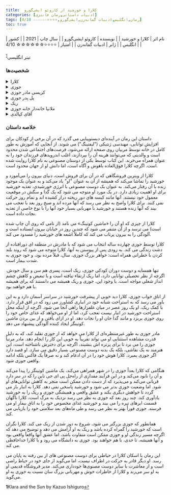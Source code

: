 ```yaml
---
title:  کلارا و خورشید از کازوئو ایشی‌گورو
categories: [ادبیات داستانی,رمان فانتزی]
tags: [رمان,انگلیس,ادبیات گمانه‌زن,ایشی‌گورو,⭐⭐⭐⭐☆☆☆☆☆☆ 4/10]
toc: true
---
```


| نام اثر | کلارا و خورشید |
| نویسنده | کازوئو ایشی‌گورو |
| سال چاپ | 2021  |
| کشور | انگلیس  |
| ژانر | ادبیات گمانه‌زن |
| امتیاز | ⭐⭐⭐⭐☆☆☆☆☆☆ 4/10 |

تیتر انگلیسی<sup id="a1">[1](#f1)</sup>

### شخصیت‌ها

<details>
  <summary>کلارا</summary>
قهرمان و راوی داستان. او یک دوست مصنوعی است که برای همراهی با کودکان طراحی شده است. کلارا بسیار دقیق، کنجکاو و از نظر عاطفی هوشمند است و تلاش می‌کند تا پیچیدگی‌های روابط انسانی را درک کند.
</details>
<details>
  <summary>جوزی</summary>
 دختری جوان که کلارا را به عنوان دوست مصنوعی خود انتخاب می‌کند. جوزی بیمار است و از یک بیماری رنج می‌برد که به یک روش ژنتیکی بحث‌برانگیز به نام «بالا بردن» مربوط است؛ روشی که هوش کودکان را افزایش می‌دهد اما با خطرات سلامتی همراه است.
</details>
<details>
  <summary>کریسی مادر جوزی</summary>
 مادر جوزی. او به شدت از دخترش مراقبت می‌کند و امید دارد که جوزی از بیماری خود بهبود یابد و گاهی در ناامیدی خود دست به انتخاب‌های اخلاقاً مبهم می‌زند.
</details>
<details>
  <summary>پل پدر جوزی</summary>
 پدر جدا شده جوزی. او قبلاً جزو طبقه حرفه‌ای بوده اما اکنون یک "کارگر جایگزین" است که به دلیل اتوماسیون شغل خود را از دست داده است. رابطه پیچیده‌ای با جوزی و مادرش دارد.
</details>
<details>
  <summary>ریک</summary>
همسایه و دوست صمیمی جوزی. ریک از روش "بالا بردن" استفاده نکرده است، به این معنی که آینده او در جامعه‌ای که ارزش زیادی برای هوش ارتقا یافته قائل است، نامطمئن است. او رویای آینده‌ای با جوزی دارد، اما تفاوت‌های اجتماعی‌شان تنش ایجاد می‌کند.
</details>
<details>
  <summary>ملانیا خانه‌دار خانه جوزی</summary>
 خانه‌دار عبوس اما مهربانی که برای خانواده جوزی کار می‌کند. او به کلارا مشکوک است و از جوزی محافظت می‌کند.
</details>
<details>
  <summary>آقای کپالدی</summary>
 یک هنرمند و دانشمند که نقش مهمی در داستان ایفا می‌کند. او راه‌حلی بحث‌برانگیز برای بیماری جوزی ارائه می‌دهد که سؤالات اخلاقی درباره هویت و ارتباطات انسانی را مطرح می‌کند.
 </details>



 ### خلاصه داستان

 داستان این رمان در آینده‌ای دیستوپیایی می گذرد که در آن برخی از کودکان برای افزایش توانایی، مهندسی ژنتیکی ("لیفتینگ") می شوند. از آنجایی که آموزش به طور کامل در خانه توسط مربیان روی صفحه ارائه می‌شود، فرصت‌های اجتماعی شدن محدود است و والدینی که می‌توانند هزینه آن را بپردازند، اغلب اندرویدهای فرزندان خود را به عنوان همراه می‌خرند. این کتاب توسط یکی از دوستان مصنوعی به نام کلارا روایت شده است. اگرچه کلارا فوق‌العاده باهوش و آگاه است، اما دانش او از جهان محدود است.

کلارا از ویترین فروشگاهی که در آن برای فروش است، دنیای بیرون را می‌آموزد و خورشید را تماشا می‌کند که همیشه از آن به عنوان "او" یاد می‌کند و به عنوان یک موجود زنده با آن رفتار می‌کند. به عنوان یک دوست مصنوعی با انرژی خورشیدی، تغذیه خورشید برای او اهمیت زیادی دارد. در یک مورد او متوجه می شود که یک گدا و سگش در موقعیت معمول خود نیستند. آنها مانند کیسه های دور ریخته دراز کشیده اند و تمام روز حرکت نمی کنند. برای کلارا واضح به نظر می رسد که آنها مرده اند و صبح روز بعد با تعجب می بیند که آنها زنده هستند و خورشید با مهربانی بسیار خود آنها را با نوع خاصی از تغذیه نجات داده است.

کلارا از چیزی که او آن را «ماشین کوتینگ» می نامد (از نامی که روی آن چاپ شده است) می ترسد و از آن متنفر می شود که چندین روز در خیابان بیرون ایستاده است و آلودگی را به بیرون پرتاب می کند که کاملاً اشعه های خورشید را مسدود می کند.

کلارا توسط جوزی چهارده ساله انتخاب می شود که با مادرش در منطقه ای دورافتاده از دشت زندگی می کند. به زودی پس از پیوستن به آنها، کلارا متوجه می شود که روند بلند کردن با خطراتی همراه است: خواهر بزرگ جوزی، سال، قبلاً مرده بود، و خود جوزی به شدت بیمار است.

تنها همسایه و دوست دوران کودکی جوزی، ریک است، پسری هم سن و سال خودش. اگرچه از نظر تحصیلی توانایی دارد، اما ریک ارتقاء نیافته است و با تبعیض و کاهش چشم انداز شغلی مواجه است. با وجود این، جوزی و ریک همیشه می دانستند که برای همیشه با هم خواهند بود.

از اتاق خواب جوزی، کلارا دید خوبی از پیشرفت خورشید در سراسر آسمان دارد و به این باور می رسد که به استراحت شبانه خود در انباری کشاورز می رود که در افق قرار دارد. با کمک ریک، او یک روز عصر در میان علفزارها راهی آنجا می شود. اگرچه از اینکه محل استراحت خورشید در انبار نیست تعجب کرد، اما از او می‌خواهد که غذای خاص خود را روی جوزی بریزد و مانند گدا جان او را نجات دهد. او در ازای یافتن و از بین بردن ماشین کوتینگز ایجاد کننده آلودگی پیشنهاد می دهد.

مادر جوزی به طور غیرمنتظره‌ای از کلارا می خواهد که از جوزی تقلید کند، که به دلیل قدرت مشاهده استثنایی او می تواند تقریباً به خوبی این کار را انجام دهد. مادر مرتباً جوزی را می برد تا برای پرتره اش بنشیند، اگرچه برای دخترش ناشناخته است، این هنرمند نه یک نقاشی، بلکه یک بدنه دوست مصنوعی بسیار دقیق می سازد. او قصد دارد اگر جوزی بمیرد، کلارا هوش خود را در آن ادغام کند و نه صرفاً یک فاکس بلکه ادامه واقعی جوزی شود.

هنگامی که کلارا بعداً جوزی را در شهر همراهی می‌کند، یک ماشین کوتینگز را پیدا می‌کند و آن را نابود می‌کند و در این فرآیند مقداری از راه‌حل پی ای جی ناین را که در سر دارد قربانی می‌کند و می‌پذیرد که از دست دادن ممکن است منجر به کاهش توانایی‌های او شود. اما وضعیت جوزی بدتر می شود و خورشید پاسخی نمی دهد. کلارا به انبار باز می گردد تا خواهش دیگری بکند و عشق واقعی و همیشگی جوزی و ریک را به خورشید یادآوری کند. چند روز بعد که جوزی به نظر می رسد نزدیک به مرگ است، کلارا ناگهان قسمت ابرهای تیره را می بیند و خورشید غذای مخصوص خود را به اتاق بیمار او می فرستد. جوزی فوراً بهتر به نظر می رسد و طی ماه‌های بعد سلامتی خود را بازیابی می کند.

همانطور که جوزی بزرگتر می شود، شروع به دور شدن از ریک می کند. کلارا نگران است که خورشید را گمراه کرده باشد و ریک به او آرامش می دهد و توضیح می دهد که اگرچه مسیر زندگی او و جوزی ممکن است متفاوت باشد، اما عشق آنها واقعاً واقعی بود و آنها همیشه، تا حدی، با هم خواهند بود. جوزی به دانشگاه می رود و با کلارا خداحافظی می کند.

این رمان با اسکان کلارا در حیاطی برای دوست مصنوعی های از بین رفته به پایان می رسد. او دیگر قادر به حرکت در اطراف نیست، اما می‌گوید از جای خود در حیاط راضی است و از معاشرت با سایر دوست مصنوی‌ها خودداری می‌کند. مدیر فروشگاه قدیمی او به او سر می‌زند و کلارا از خاطرات خوش و مهربانی بزرگ سان نسبت به جوزی به او می‌گوید.

<b id="f1">1</b><span class="footnote">Klara and the Sun by Kazuo Ishiguro</span>[↩](#a1)